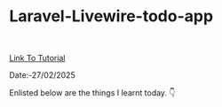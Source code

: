 # Laravel-Livewire-todo-app

<br>


<a href = "https://youtu.be/oAUbpUcgGx0?si=EA7H_q47ZRTiFqR0"> Link To Tutorial </a>
<br>

Date:-27/02/2025 
<br>

Enlisted below are the things I learnt today. 👇
<br>
